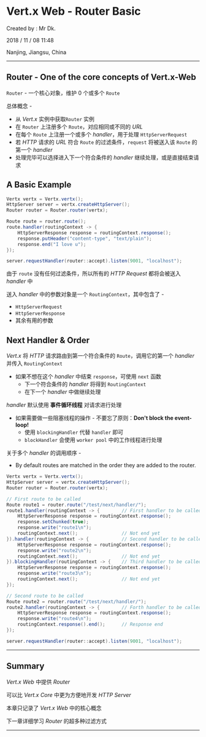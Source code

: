 # Vert.x Web - Router Basic

Created by : Mr Dk.

2018 / 11 / 08 11:48

Nanjing, Jiangsu, China

---

## Router - One of the core concepts of Vert.x-Web

`Router` - 一个核心对象，维护 0 个或多个 `Route`

总体概念 - 

* 从 _Vert.x_ 实例中获取`Router` 实例
* 在 `Router` 上注册多个 `Route`，对应相同或不同的 _URL_
* 在每个 `Route` 上注册一个或多个 _handler_，用于处理 `HttpServerRequest`
* 若 _HTTP_ 请求的 _URL_ 符合 `Route` 的过滤条件，`request` 将被送入该 `Route` 的第一个 _handler_
* 处理完毕可以选择进入下一个符合条件的 _handler_ 继续处理，或是直接结束请求

## A Basic Example

```java
Vertx vertx = Vertx.vertx();
HttpServer server = vertx.createHttpServer();
Router router = Router.router(vertx);

Route route = router.route();
route.handler(routingContext -> {
    HttpServerResponse response = routingContext.response();
    response.putHeader("content-type", "text/plain");
    response.end("I love u");
});

server.requestHandler(router::accept).listen(9001, "localhost");
```

由于 `route` 没有任何过滤条件，所以所有的 _HTTP Request_ 都将会被送入 _handler_ 中

送入 _handler_ 中的参数对象是一个 `RoutingContext`，其中包含了 - 

* `HttpServerRequest`
* `HttpServerResponse`
* 其余有用的参数

## Next Handler & Order

_Vert.x_ 将 _HTTP_ 请求路由到第一个符合条件的 `Route`，调用它的第一个 _handler_ 并传入 `RoutingContext`

* 如果不想在这个 _handler_ 中结束 `response`，可使用 `next` 函数
  * 下一个符合条件的 _handler_ 将得到 `RoutingContext`
  * 在下一个 _handler_ 中做继续处理

_handler_ 默认使用 __事件循环线程__ 对请求进行处理

* 如果需要做一些阻塞线程的操作 - 不要忘了原则：__Don't block the event-loop!__
  * 使用 `blockingHandler` 代替 `handler` 即可
  * `blockHandler` 会使用 `worker pool` 中的工作线程进行处理

关于多个 _handler_ 的调用顺序 - 

* By default routes are matched in the order they are added to the router.

```java
Vertx vertx = Vertx.vertx();
HttpServer server = vertx.createHttpServer();
Router router = Router.router(vertx);

// First route to be called
Route route1 = router.route("/test/next/handler/");
route1.handler(routingContext -> {        // First handler to be called
    HttpServerResponse response = routingContext.response();
    response.setChunked(true);
    response.write("route1\n");
    routingContext.next();                // Not end yet
}).handler(routingContext -> {            // Second handler to be called
    HttpServerResponse response = routingContext.response();
    response.write("route2\n");
    routingContext.next();                // Not end yet
}).blockingHandler(routingContext -> {    // Third handler to be called
    HttpServerResponse response = routingContext.response();
    response.write("route3\n");
    routingContext.next();                // Not end yet
});

// Second route to be called
Route route2 = router.route("/test/next/handler/");
route2.handler(routingContext -> {        // Forth handler to be called
    HttpServerResponse response = routingContext.response();
    response.write("route4\n");
    routingContext.response().end();      // Response end
});

server.requestHandler(router::accept).listen(9001, "localhost");
```

---

## Summary

_Vert.x Web_ 中提供 _Router_

可以比 _Vert.x Core_ 中更为方便地开发 _HTTP Server_

本章只记录了 _Vert.x Web_ 中的核心概念

下一章详细学习 _Router_ 的超多种过滤方式

---

